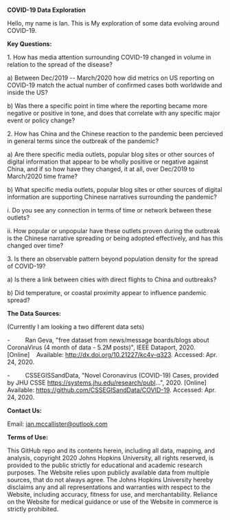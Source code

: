 **COVID-19 Data Exploration**

Hello, my name is Ian. This is My exploration of some data evolving around COVID-19.

**Key Questions:**

1\. How has media attention surrounding COVID-19 changed in volume in relation to the spread of the disease?

a) Between Dec/2019 -- March/2020 how did metrics on US reporting on COVID-19 match the actual number of confirmed cases both worldwide and inside the US?

b) Was there a specific point in time where the reporting became more negative or positive in tone, and does that correlate with any specific major event or policy change?

2\. How has China and the Chinese reaction to the pandemic been percieved in general terms since the outbreak of the pandemic?

a) Are there specific media outlets, popular blog sites or other sources of digital information that appear to be wholly positive or negative against China, and if so how have they changed, it at all, over Dec/2019 to March/2020 time frame?

b) What specific media outlets, popular blog sites or other sources of digital information are supporting Chinese narratives surrounding the pandemic?

i. Do you see any connection in terms of time or network between these outlets?

ii. How popular or unpopular have these outlets proven during the outbreak is the Chinese narrative spreading or being adopted effectively, and has this changed over time?

3\. Is there an observable pattern beyond population density for the spread of COVID-19?

a) Is there a link between cities with direct flights to China and outbreaks?

b) Did temperature, or coastal proximity appear to influence pandemic spread?

**The Data Sources:**

(Currently I am looking a two different data sets)

-         Ran Geva, "free dataset from news/message boards/blogs about CoronaVirus (4 month of data - 5.2M posts)", IEEE Dataport, 2020. [Online]    Available: http://dx.doi.org/10.21227/kc4v-q323. Accessed: Apr. 24, 2020.

-         CSSEGISSandData, "Novel Coronavirus (COVID-19) Cases, provided by JHU CSSE https://systems.jhu.edu/research/publ...", 2020. [Online] Available: https://github.com/CSSEGISandData/COVID-19. Accessed: Apr. 24, 2020.

**Contact Us:**

Email: ian.mccallister@outlook.com

**Terms of Use:**

This GitHub repo and its contents herein, including all data, mapping, and analysis, copyright 2020 Johns Hopkins University, all rights reserved, is provided to the public strictly for educational and academic research purposes. The Website relies upon publicly available data from multiple sources, that do not always agree. The Johns Hopkins University hereby disclaims any and all representations and warranties with respect to the Website, including accuracy, fitness for use, and merchantability. Reliance on the Website for medical guidance or use of the Website in commerce is strictly prohibited.
